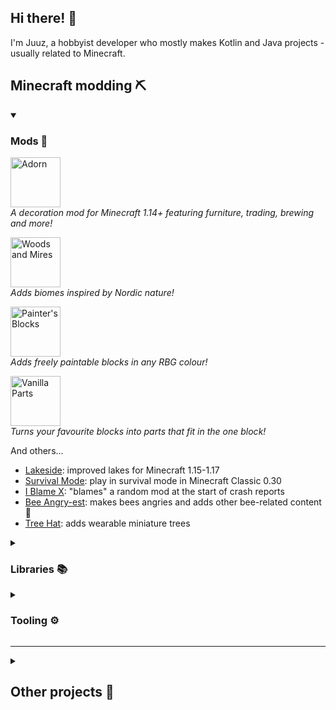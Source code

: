 ## Hi there! :wave:

I'm Juuz, a hobbyist developer who mostly makes Kotlin and Java projects - usually related to Minecraft.

## Minecraft modding ⛏

<details open=""><summary><h3>Mods 🎲</h3></summary>

<p><a href="https://github.com/Juuxel/Adorn"><img src="https://i.imgur.com/wFpM7FG.png" alt="Adorn" height="80px"></a>
<br><em>A decoration mod for Minecraft 1.14+ featuring furniture, trading, brewing and more!</em>
<p><a href="https://github.com/Juuxel/WoodsAndMires"><img src="https://i.imgur.com/HeVqFJE.png" alt="Woods and Mires" height="80px"></a>
<br><em>Adds biomes inspired by Nordic nature!</em>
<p><a href="https://github.com/Juuxel/PaintersBlocks"><img src="https://i.imgur.com/uVTHBvB.png" alt="Painter's Blocks" height="80px"></a>
<br><em>Adds freely paintable blocks in any RBG colour!</em>
<p><a href="https://github.com/Juuxel/VanillaParts"><img src="https://i.imgur.com/CKffJH2.png" alt="Vanilla Parts" height="80px"></a>
<br><em>Turns your favourite blocks into parts that fit in the one block!</em>

And others...

- [Lakeside](https://github.com/Juuxel/Lakeside): improved lakes for Minecraft 1.15-1.17
- [Survival Mode](https://github.com/Juuxel/SurvivalMode): play in survival mode in Minecraft Classic 0.30
- [I Blame X](https://github.com/Juuxel/i-blame-x): "blames" a random mod at the start of crash reports
- [Bee Angry-est](https://github.com/Juuxel/BeeAngry-est): makes bees angries and adds other bee-related content :bee:
- [Tree Hat](https://github.com/Juuxel/TreeHat): adds wearable miniature trees

</details>
<details><summary><h3>Libraries 📚</h3></summary>

- [LibGui](https://github.com/CottonMC/LibGui): a modern GUI library for Fabric
- Many APIs in [Fabric API](https://github.com/FabricMC/fabric), including the Screen Handler API and the Loot API

</details>
<details><summary><h3>Tooling ⚙</h3></summary>

- [Architectury](https://github.com/architectury): a cross-platform Minecraft modding toolchain
- [loom-quiltflower](https://github.com/Juuxel/LoomQuiltflower): adds the Quiltflower decompiler to Loom-based development environments
- [AntiquityMC](https://github.com/AntiquityMC): modding Minecraft Classic 0.30 on a modern Fabric toolchain
- [Fabric Filament](https://github.com/FabricMC/fabric-filament): a Gradle plugin to help with building deobfuscation mappings
- [Unprotect](https://github.com/Juuxel/unprotect): a ModLauncher plugin that makes package-private and protected code public at runtime
- [Architectury API Versions](https://github.com/Juuxel/architectury-api-versions) ([website](https://juuxel.github.io/architectury-api-versions)): a website that finds the latest version of Architectury API
- Architectury Versions ([Kotlin](https://github.com/Juuxel/architectury-versions.kt), [old Rust version](https://github.com/Juuxel/architectury-versions)): a CLI tool that finds the latest versions of Architectury and Fabric projects

</details>

---

<details><summary><h2>Other projects 🧪</h2></summary>

- [Gronkify](https://github.com/Juuxel/Gronkify): a cursed Gradle plugin that plays music during your long builds
- [fc0](https://github.com/Juuxel/fc0): a modding toolchain for 2fc0f18
- [Leaf Through](https://github.com/Juuxel/LeafThrough): a simple string reader library for Kotlin
- [Scissors](https://github.com/Juuxel/Scissors): a tool that can "cut away" a deobfuscation mapping layer by comparing it to a larger mapping set
- [Ripple](https://github.com/Juuxel/Ripple): a library for processing deobfuscation mappings 
- [Cucuwiki](https://github.com/Juuxel/cucuwiki): a minimal wiki made in Kotlin and TypeScript
- [LibNinePatch](https://github.com/Juuxel/LibNinePatch): a simple Java 9patch renderer for any graphics API
- [Jankson Record Adapter](https://github.com/Juuxel/JanksonRecordAdapter): an addon for [Jankson](https://github.com/falkreon/Jankson) that serialises Java records
- [Publish Checkstyle Report](https://github.com/Juuxel/publish-checkstyle-report): a GitHub action that shows Checkstyle errors inline as code annotations

</details>
